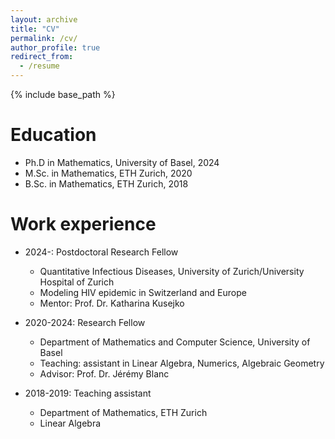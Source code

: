 ```yaml
---
layout: archive
title: "CV"
permalink: /cv/
author_profile: true
redirect_from:
  - /resume
---
```


{% include base_path %}

Education
======
* Ph.D in Mathematics, University of Basel, 2024
* M.Sc. in Mathematics, ETH Zurich, 2020
* B.Sc. in Mathematics, ETH Zurich, 2018

Work experience
======
* 2024-: Postdoctoral Research Fellow
  * Quantitative Infectious Diseases, University of Zurich/University Hospital of Zurich
  * Modeling HIV epidemic in Switzerland and Europe
  * Mentor: Prof. Dr. Katharina Kusejko

* 2020-2024: Research Fellow 
  * Department of Mathematics and Computer Science, University of Basel
  * Teaching: assistant in Linear Algebra, Numerics, Algebraic Geometry
  * Advisor: Prof. Dr. Jérémy Blanc

* 2018-2019: Teaching assistant
  * Department of Mathematics, ETH Zurich
  * Linear Algebra
  
<!-- Skills
======
* Skill 1
* Skill 2
  * Sub-skill 2.1
  * Sub-skill 2.2
  * Sub-skill 2.3
* Skill 3

Publications
======
  <ul>{% for post in site.publications reversed %}
    {% include archive-single-cv.html %}
  {% endfor %}</ul>
  
Talks
======
  <ul>{% for post in site.talks reversed %}
    {% include archive-single-talk-cv.html  %}
  {% endfor %}</ul>
  
Teaching
======
  <ul>{% for post in site.teaching reversed %}
    {% include archive-single-cv.html %}
  {% endfor %}</ul>
  
Service and leadership
======
* Currently signed in to 43 different slack teams -->
